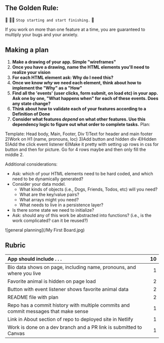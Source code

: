 ## The Golden Rule:

🦸 🦸‍♂️ `Stop starting and start finishing.` 🏁

If you work on more than one feature at a time, you are guaranteed to multiply your bugs and your anxiety.

## Making a plan

1. **Make a drawing of your app. Simple "wireframes"**
1. **Once you have a drawing, name the HTML elements you'll need to realize your vision**
1. **For each HTML element ask: Why do I need this?**
1. **Once we know _why_ we need each element, think about how to implement the "Why" as a "How"**
1. **Find all the 'events' (user clicks, form submit, on load etc) in your app. Ask one by one, "What happens when" for each of these events. Does any state change?**
1. **Think about how to validate each of your features according to a Definition of Done**
1. **Consider what features _depend_ on what other features. Use this dependency logic to figure out what order to complete tasks.**
Plan:

Template: Head body, Main, Footer, Div
1)Text for header and main footer
2)Work on H1 (name, pronouns, loc)
3)Add button and hidden div
4)Hidden
5)Add the click event listener
6)Make it pretty with setting up rows in css for button and then for picture. Go for 4 rows maybe and then only fill the middle 2.


Additional considerations:

-   Ask: which of your HTML elements need to be hard coded, and which need to be dynamically generated?
-   Consider your data model.
    -   What kinds of objects (i.e., Dogs, Friends, Todos, etc) will you need?
    -   What are the key/value pairs?
    -   What arrays might you need?
    -   What needs to live in a persistence layer?
-   Is there some state we need to initialize?
-   Ask: should any of this work be abstracted into functions? (i.e., is the work complicated? can it be reused?)

![general planning](/My First Board.jpg)


## Rubric

| App should include . . .                                                            |  10 |
| :---------------------------------------------------------------------------------- | --: |
| Bio data shows on page, including name, pronouns, and where you live                |   1 |
| Favorite animal is hidden on page load                                              |   2 |
| Button with event listener shows favorite animal data                               |   2 |
| README file with plan                                                               |   2 |
| Repo has a commit history with multiple commits and commit messages that make sense |   1 |
| Link in About section of repo to deployed site in Netlify                           |   1 |
| Work is done on a dev branch and a PR link is submitted to Canvas                   |   1 |